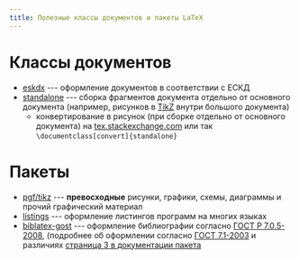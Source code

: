 ```yaml
---
title: Полезные классы документов и пакеты LaTeX
---
```


# Классы документов

- [eskdx](https://www.ctan.org/pkg/eskdx) --- оформление документов в
  соответствии с ЕСКД
- [standalone](https://www.ctan.org/pkg/standalone) --- сборка
  фрагментов документа отдельно от основного документа (например,
  рисунков в [TikZ](https://www.ctan.org/pkg/pgf) внутри большого
  документа)
  - конвертирование в рисунок (при сборке отдельно от основного
    документа) на
    [tex.stackexchange.com](http://tex.stackexchange.com/a/11880/119485)
	или так `\documentclass[convert]{standalone}`

# Пакеты

- [pgf/tikz](http://ctan.org/pkg/pgf) --- **превосходные** рисунки,
  графики, схемы, диаграммы и прочий графический материал
- [listings](http://ctan.org/pkg/listings) --- оформление листингов
  программ на многих языках
- [biblatex-gost](http://ctan.org/pkg/biblatex-gost) --- оформление
  библиографии согласно
  [ГОСТ Р 7.0.5-2008](https://ru.wikisource.org/wiki/ГОСТ_Р_7.0.5-2008),
  (подробнее об оформлении согласно
  [ГОСТ 7.1-2003](https://ru.wikisource.org/wiki/ГОСТ_7.1-2003)
  и различиях
  [страница 3 в документации пакета](http://mirrors.ctan.org/macros/latex/contrib/biblatex-contrib/biblatex-gost/doc/biblatex-gost.pdf#page=3)
